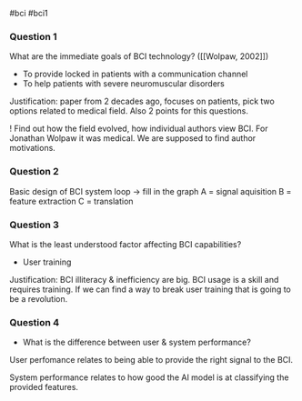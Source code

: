 #bci #bci1 

### Question 1
What are the immediate goals of BCI technology? ([[Wolpaw, 2002]])
- To provide locked in patients with a communication channel
- To help patients with severe neuromuscular disorders

Justification: paper from 2 decades ago, focuses on patients, pick two options related to medical field. Also 2 points for this questions.

! Find out how the field evolved, how individual authors view BCI. For Jonathan Wolpaw it was medical. We are supposed to find author motivations. 

### Question 2
Basic design of BCI system loop -> fill in the graph 
A = signal aquisition
B = feature extraction
C = translation

### Question 3
What is the least understood factor affecting BCI capabilities?
- User training

Justification: BCI illiteracy & inefficiency are big. BCI usage is a skill and requires training. If we can find a way to break user training that is going to be a revolution. 

### Question 4
- What is the difference between user & system performance? 

User perfomance relates to being able to provide the right signal to the BCI. 

System performance relates to how good the AI model is at classifying the provided features. 

